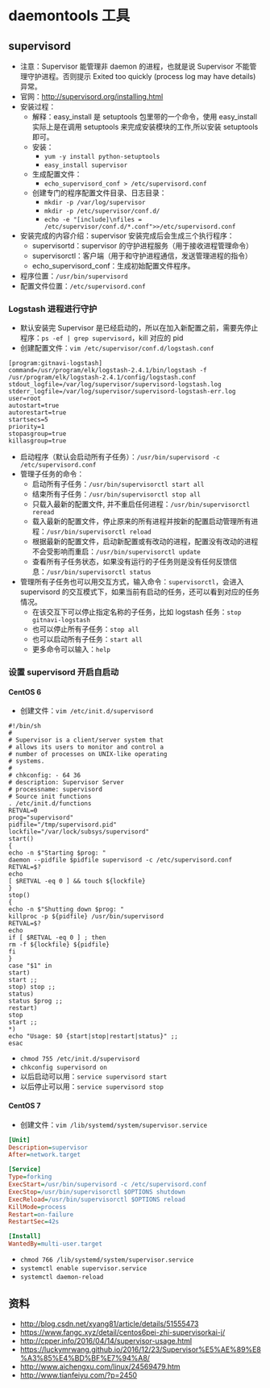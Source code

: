 # daemontools 工具

## supervisord

- 注意：Supervisor 能管理非 daemon 的进程，也就是说 Supervisor 不能管理守护进程。否则提示 Exited too quickly (process log may have details) 异常。
- 官网：<http://supervisord.org/installing.html>
- 安装过程：
	- 解释：easy_install 是 setuptools 包里带的一个命令，使用 easy_install 实际上是在调用 setuptools 来完成安装模块的工作,所以安装 setuptools 即可。
	- 安装：
		- `yum -y install python-setuptools`
		- `easy_install supervisor`
	- 生成配置文件：
		- `echo_supervisord_conf > /etc/supervisord.conf`
	- 创建专门的程序配置文件目录、日志目录：
		- `mkdir -p /var/log/supervisor`
		- `mkdir -p /etc/supervisor/conf.d/`
		- `echo -e "[include]\nfiles = /etc/supervisor/conf.d/*.conf">>/etc/supervisord.conf` 
- 安装完成的内容介绍：supervisor 安装完成后会生成三个执行程序：
	- supervisortd：supervisor 的守护进程服务（用于接收进程管理命令）
	- supervisorctl：客户端（用于和守护进程通信，发送管理进程的指令）
	- echo_supervisord_conf：生成初始配置文件程序。
- 程序位置：`/usr/bin/supervisord`
- 配置文件位置：`/etc/supervisord.conf`

### Logstash 进程进行守护

- 默认安装完 Supervisor 是已经启动的，所以在加入新配置之前，需要先停止程序：`ps -ef | grep supervisord`，kill 对应的 pid
- 创建配置文件：`vim /etc/supervisor/conf.d/logstash.conf`

``` nginx
[program:gitnavi-logstash]
command=/usr/program/elk/logstash-2.4.1/bin/logstash -f /usr/program/elk/logstash-2.4.1/config/logstash.conf
stdout_logfile=/var/log/supervisor/supervisord-logstash.log
stderr_logfile=/var/log/supervisor/supervisord-logstash-err.log
user=root
autostart=true
autorestart=true
startsecs=5
priority=1
stopasgroup=true
killasgroup=true
```

- 启动程序（默认会启动所有子任务）：`/usr/bin/supervisord -c /etc/supervisord.conf`
- 管理子任务的命令：
	- 启动所有子任务：`/usr/bin/supervisorctl start all`
	- 结束所有子任务：`/usr/bin/supervisorctl stop all`
	- 只载入最新的配置文件, 并不重启任何进程：`/usr/bin/supervisorctl reread`
	- 载入最新的配置文件，停止原来的所有进程并按新的配置启动管理所有进程：`/usr/bin/supervisorctl reload`
	- 根据最新的配置文件，启动新配置或有改动的进程，配置没有改动的进程不会受影响而重启：`/usr/bin/supervisorctl update`
	- 查看所有子任务状态，如果没有运行的子任务则是没有任何反馈信息：`/usr/bin/supervisorctl status`
- 管理所有子任务也可以用交互方式，输入命令：`supervisorctl`，会进入 supervisord 的交互模式下，如果当前有启动的任务，还可以看到对应的任务情况。
	- 在该交互下可以停止指定名称的子任务，比如 logstash 任务：`stop gitnavi-logstash`
	- 也可以停止所有子任务：`stop all`
	- 也可以启动所有子任务：`start all`
	- 更多命令可以输入：`help`

### 设置 supervisord 开启自启动

#### CentOS 6

- 创建文件：`vim /etc/init.d/supervisord`

``` nginx
#!/bin/sh
#
# Supervisor is a client/server system that
# allows its users to monitor and control a
# number of processes on UNIX-like operating
# systems.
#
# chkconfig: - 64 36
# description: Supervisor Server
# processname: supervisord
# Source init functions
. /etc/init.d/functions
RETVAL=0
prog="supervisord"
pidfile="/tmp/supervisord.pid"
lockfile="/var/lock/subsys/supervisord"
start()
{
echo -n $"Starting $prog: "
daemon --pidfile $pidfile supervisord -c /etc/supervisord.conf
RETVAL=$?
echo
[ $RETVAL -eq 0 ] && touch ${lockfile}
}
stop()
{
echo -n $"Shutting down $prog: "
killproc -p ${pidfile} /usr/bin/supervisord
RETVAL=$?
echo
if [ $RETVAL -eq 0 ] ; then
rm -f ${lockfile} ${pidfile}
fi
}
case "$1" in
start)
start ;;
stop) stop ;;
status)
status $prog ;;
restart)
stop
start ;;
*)
echo "Usage: $0 {start|stop|restart|status}" ;;
esac
```


- `chmod 755 /etc/init.d/supervisord`
- `chkconfig supervisord on`
- 以后启动可以用：`service supervisord start`
- 以后停止可以用：`service supervisord stop`


#### CentOS 7

- 创建文件：`vim /lib/systemd/system/supervisor.service`

``` ini
[Unit]
Description=supervisor
After=network.target

[Service]
Type=forking
ExecStart=/usr/bin/supervisord -c /etc/supervisord.conf
ExecStop=/usr/bin/supervisorctl $OPTIONS shutdown
ExecReload=/usr/bin/supervisorctl $OPTIONS reload
KillMode=process
Restart=on-failure
RestartSec=42s

[Install]
WantedBy=multi-user.target
```

- `chmod 766 /lib/systemd/system/supervisor.service`
- `systemctl enable supervisor.service`
- `systemctl daemon-reload`

## 资料

- <http://blog.csdn.net/xyang81/article/details/51555473>
- <https://www.fangc.xyz/detail/centos6pei-zhi-supervisorkai-j/>
- <http://cpper.info/2016/04/14/supervisor-usage.html>
- <https://luckymrwang.github.io/2016/12/23/Supervisor%E5%AE%89%E8%A3%85%E4%BD%BF%E7%94%A8/>
- <http://www.aichengxu.com/linux/24569479.htm>
- <http://www.tianfeiyu.com/?p=2450>